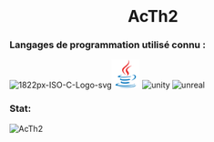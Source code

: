 
<br>
<h1 align="center">AcTh2</h1>

<h3 align="left">Langages de programmation utilisé connu :</h3><img src="https://upload.wikimedia.org/wikipedia/commons/4/4b/Bash_Logo_Colored.svg" alt="1822px-ISO-C-Logo-svg"="0" height="50"><img src="https://raw.githubusercontent.com/devicons/devicon/master/icons/java/java-original.svg" alt="java" width="50" height="50"/> <img src="https://www.vectorlogo.zone/logos/unity3d/unity3d-icon.svg" alt="unity" width="40" height="40"/> <img src="https://raw.githubusercontent.com/kenangundogan/fontisto/036b7eca71aab1bef8e6a0518f7329f13ed62f6b/icons/svg/brand/unreal-engine.svg" alt="unreal" width="50" height="50"/></p>


<h3 align="left">Stat:</h3>

<img alt="AcTh2" src="https://github-readme-stats.vercel.app/api?username=AcTh2&show_icons=true&theme=dark"/>
